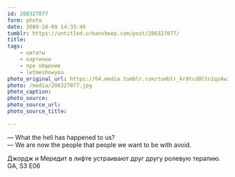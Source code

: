 ```yaml
---
id: 208327077
form: photo
date: 2009-10-09 14:33:49
tumblr: https://untitled.urbansheep.com/post/208327077/
title:
tags:
    - цитаты
    - картинки
    - про общение
    - letmeshowyou
photo_original_url: https://64.media.tumblr.com/tumblr_kr8tcd8Ctn1qz4wzio1_640.jpg
photo: /media/208327077.jpg
photo_caption:
photo_source:
photo_source_url:
photo_source_title:

---
```


<p>—&nbsp;What the hell has happened to us?<br>
—&nbsp;We are now the people that people we want to be with avoid.</p>

<p>Джордж и Мередит в лифте устраивают друг другу ролевую терапию. GA, S3 E06</p>
